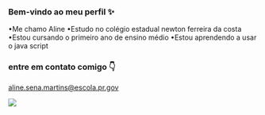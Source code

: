 ### Bem-vindo ao meu perfil ✨

•Me chamo Aline
•Estudo no colégio estadual newton ferreira da costa 
•Estou cursando o primeiro ano de ensino médio
•Estou aprendendo a usar o java script

### entre em contato comigo 👇

aline.sena.martins@escola.pr.gov

![](https://media.tenor.com/MH1MXL3Qx-sAAAAC/muscle.gif)
